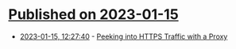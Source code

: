 # [Published on 2023-01-15](index.md)

* [2023-01-15, 12:27:40](https://lobste.rs/s/28i4wl/peeking_into_https_traffic_with_proxy) - [Peeking into HTTPS Traffic with a Proxy](https://www.appsmith.com/blog/peeking-into-https-traffic-with-a-proxy)
